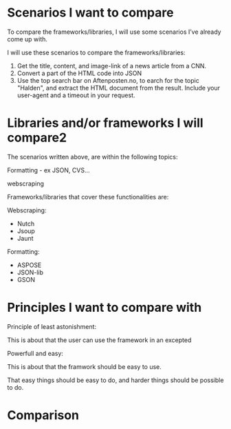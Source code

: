 # Scenarios I want to compare

To compare the frameworks/libraries, I will use some scenarios I’ve already come up with.

I will use these scenarios to compare the frameworks/libraries:

1. Get the title, content, and image-link of a news article from a CNN.
2. Convert a part of the  HTML code into JSON
3. Use the top search bar on Aftenposten.no, to earch for the topic "Halden", and extract the HTML document from the result.
    Include your user-agent and a timeout in your request.

# Libraries and/or frameworks I will compare2

The scenarios written above, are within the following topics:

Formatting - ex JSON, CVS…

webscraping

Frameworks/libraries that cover these functionalities are:

Webscraping:

- Nutch
- Jsoup
- Jaunt

Formatting:

- ASPOSE
- JSON-lib
- GSON

# Principles I want to compare with

Principle of least astonishment:

This is about that the user can use the framework in an excepted

Powerfull and easy:

This is about that the framwork should be easy to use.

That easy things should be easy to do, and harder things should be possible to do.

# Comparison